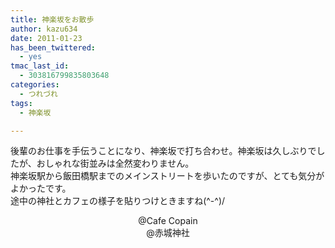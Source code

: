 ```yaml
---
title: 神楽坂をお散歩
author: kazu634
date: 2011-01-23
has_been_twittered:
  - yes
tmac_last_id:
  - 303816799835803648
categories:
  - つれづれ
tags:
  - 神楽坂

---
```

<div class="pp_items">
<div class="pp_item">
<p>
      後輩のお仕事を手伝うことになり、神楽坂で打ち合わせ。神楽坂は久しぶりでしたが、おしゃれな街並みは全然変わりません。<br /> 神楽坂駅から飯田橋駅までのメインストリートを歩いたのですが、とても気分がよかったです。<br /> 途中の神社とカフェの様子を貼りつけときますね(^-^)/
</p>
</div>
  
<div class="pp_item" style="text-align: center;">
<img style="max-width: 100%;" src="http://static.pixelpipe.com/96c31053-043a-4c58-84c4-a75dc85cab27_b.jpg" alt="" />
</div>
  
<div class="pp_item" style="text-align: center;">
    @Cafe Copain
</div>
  
<div class="pp_item" style="text-align: center;">
<img style="max-width: 100%;" src="http://static.pixelpipe.com/ab364122-7438-4fba-be19-d5de4a99932e_b.jpg" alt="" />
</div>
  
<div class="pp_item" style="text-align: center;">
    @赤城神社
</div>
</div>
